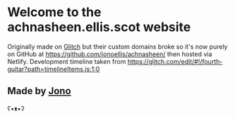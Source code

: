 Welcome to the achnasheen.ellis.scot website
=================
Originally made on [Glitch](https://glitch.com/) but their custom domains broke so it's now purely on GitHub at https://github.com/jonoellis/achnasheen/ then hosted via Netlify. 
Development timeline taken from https://glitch.com/edit/#!/fourth-guitar?path=timelineItems.js:1:0

Made by [Jono](https://ellis.scot/) 
-------------------
ʕ•ᴥ•ʔ
